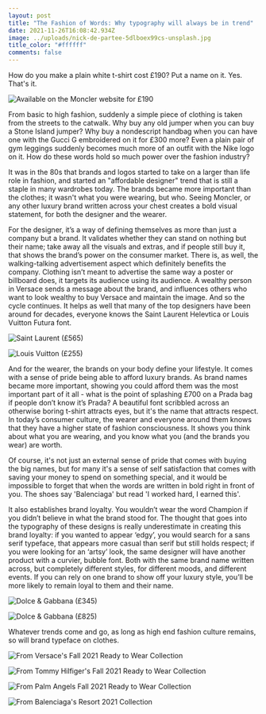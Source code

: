 ```yaml
---
layout: post
title: "The Fashion of Words: Why typography will always be in trend"
date: 2021-11-26T16:08:42.934Z
image: ../uploads/nick-de-partee-5dlboex99cs-unsplash.jpg
title_color: "#ffffff"
comments: false
---
```

How do you make a plain white t-shirt cost £190? Put a name on it. Yes. That's it.

![](../uploads/moncler.jpg "Available on the Moncler website for £190")

From basic to high fashion, suddenly a simple piece of clothing is taken from the streets to the catwalk. Why buy any old jumper when you can buy a Stone Island jumper? Why buy a nondescript handbag when you can have one with the Gucci G embroidered on it for £300 more? Even a plain pair of gym leggings suddenly becomes much more of an outfit with the Nike logo on it. How do these words hold so much power over the fashion industry? 

It was in the 80s that brands and logos started to take on a larger than life role in fashion, and started an "affordable designer" trend that is still a staple in many wardrobes today. The brands became more important than the clothes; it wasn't what you were wearing, but who. Seeing Moncler, or any other luxury brand written across your chest creates a bold visual statement, for both the designer and the wearer.

For the designer, it’s a way of defining themselves as more than just a company but a brand. It validates whether they can stand on nothing but their name; take away all the visuals and extras, and if people still buy it, that shows the brand’s power on the consumer market. There is, as well, the walking-talking advertisement aspect which definitely benefits the company. Clothing isn’t meant to advertise the same way a poster or billboard does, it targets its audience using its audience. A wealthy person in Versace sends a message about the brand, and influences others who want to look wealthy to buy Versace and maintain the image. And so the cycle continues. It helps as well that many of the top designers have been around for decades, everyone knows the Saint Laurent Helevtica or Louis Vuitton Futura font.

![Saint Laurent (£565)](../uploads/ysl-565.jpg)

![Louis Vuitton (£255)](../uploads/screenshot-22-.png)

And for the wearer, the brands on your body define your lifestyle. It comes with a sense of pride being able to afford luxury brands. As brand names became more important, showing you could afford them was the most important part of it all - what is the point of splashing £700 on a Prada bag if people don’t know it’s Prada? A beautiful font scribbled across an otherwise boring t-shirt attracts eyes, but it's the name that attracts respect. In today’s consumer culture, the wearer and everyone around them knows that they have a higher state of fashion consciousness. It shows you think about what you are wearing, and you know what you (and the brands you wear) are worth. 

Of course, it's not just an external sense of pride that comes with buying the big names, but for many it's a sense of self satisfaction that comes with saving your money to spend on something special, and it would be impossible to forget that when the words are written in bold right in front of you. The shoes say 'Balenciaga' but read 'I worked hard, I earned this'.

It also establishes brand loyalty. You wouldn’t wear the word Champion if you didn’t believe in what the brand stood for. The thought that goes into the typography of these designs is really underestimate in creating this brand loyalty: if you wanted to appear ‘edgy’, you would search for a sans serif typeface, that appears more casual than serif but still holds respect; if you were looking for an ‘artsy’ look, the same designer will have another product with a curvier, bubble font. Both with the same brand name written across, but completely different styles, for different moods, and different events. If you can rely on one brand to show off your luxury style, you’ll be more likely to remain loyal to them and their name.

![Dolce & Gabbana (£345)](../uploads/screenshot-23-.png)

![Dolce & Gabbana (£825)](../uploads/screenshot-24-.png)

Whatever trends come and go, as long as high end fashion culture remains, so will brand typeface on clothes.

![From Versace's Fall 2021 Ready to Wear Collection](../uploads/versace.jpg)

![From Tommy Hilfiger's Fall 2021 Ready to Wear Collection](../uploads/00003-tommy-hilfiger-detail-fall-2021-look-3c.jpg)

![From Palm Angels Fall 2021 Ready to Wear Collection](../uploads/00001-palm-angels-fall-2021-rtw-credit-brand.jpg)

![From Balenciaga's Resort 2021 Collection](../uploads/00035-balenciaga-resort-2021.jpg)